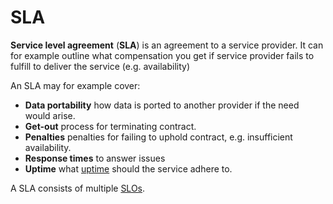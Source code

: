 # SLA

**Service level agreement** (**SLA**) is an agreement to a service provider. It
can for example outline what compensation you get if service provider fails to
fulfill to deliver the service (e.g. availability)

An SLA may for example cover:

- **Data portability** how data is ported to another provider if the need would
  arise.
- **Get-out** process for terminating contract.
- **Penalties** penalties for failing to uphold contract, e.g. insufficient
  availability.
- **Response times** to answer issues
- **Uptime** what [uptime](../../devops/uptime.md) should the service adhere to.

A SLA consists of multiple [SLOs](./slo.md).
